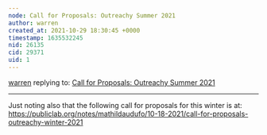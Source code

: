 ```yaml
---
node: Call for Proposals: Outreachy Summer 2021
author: warren
created_at: 2021-10-29 18:30:45 +0000
timestamp: 1635532245
nid: 26135
cid: 29371
uid: 1
---
```




[warren](../profile/warren) replying to: [Call for Proposals: Outreachy Summer 2021](../notes/cess/04-04-2021/call-for-proposals-outreachy-summer-2021)

----
Just noting also that the following call for proposals for this winter is at: https://publiclab.org/notes/mathildaudufo/10-18-2021/call-for-proposals-outreachy-winter-2021